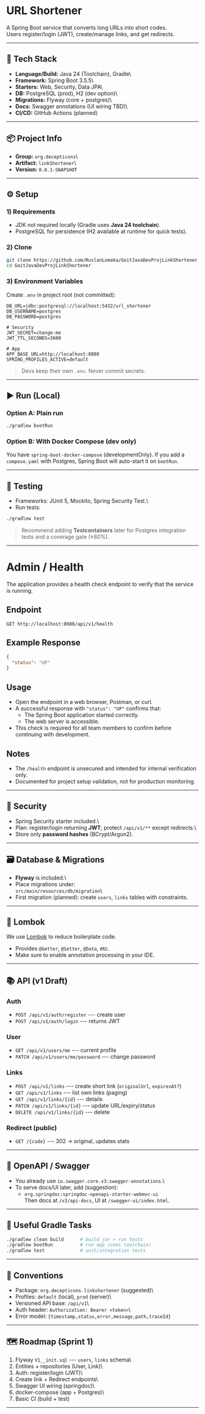 # URL Shortener

A Spring Boot service that converts long URLs into short codes.\
Users register/login (JWT), create/manage links, and get redirects.

------------------------------------------------------------------------

## 🚀 Tech Stack

-   **Language/Build:** Java 24 (Toolchain), Gradle\
-   **Framework:** Spring Boot 3.5.5\
-   **Starters:** Web, Security, Data JPA\
-   **DB:** PostgreSQL (prod), H2 (dev option)\
-   **Migrations:** Flyway (core + postgres)\
-   **Docs:** Swagger annotations (UI wiring TBD)\
-   **CI/CD:** GitHub Actions (planned)

------------------------------------------------------------------------

## 📦 Project Info

-   **Group:** `org.decepticons`\
-   **Artifact:** `linkShortener`\
-   **Version:** `0.0.1-SNAPSHOT`

------------------------------------------------------------------------

## ⚙️ Setup

### 1) Requirements

-   JDK not required locally (Gradle uses **Java 24 toolchain**).
-   PostgreSQL for persistence (H2 available at runtime for quick
    tests).

### 2) Clone

``` bash
git clone https://github.com/RuslanLomaka/GoitJavaDevProjLinkShortener.git
cd GoitJavaDevProjLinkShortener
```

### 3) Environment Variables

Create `.env` in project root (not committed):

    DB_URL=jdbc:postgresql://localhost:5432/url_shortener
    DB_USERNAME=postgres
    DB_PASSWORD=postgres

    # Security
    JWT_SECRET=change-me
    JWT_TTL_SECONDS=3600

    # App
    APP_BASE_URL=http://localhost:8080
    SPRING_PROFILES_ACTIVE=default

> Devs keep their own `.env`. Never commit secrets.

------------------------------------------------------------------------

## ▶️ Run (Local)

### Option A: Plain run

``` bash
./gradlew bootRun
```

### Option B: With Docker Compose (dev only)

You have `spring-boot-docker-compose` (developmentOnly). If you add a
`compose.yaml` with Postgres, Spring Boot will auto-start it on
`bootRun`.

------------------------------------------------------------------------

## 🧪 Testing

-   Frameworks: JUnit 5, Mockito, Spring Security Test.\
-   Run tests:

``` bash
./gradlew test
```

> Recommend adding **Testcontainers** later for Postgres integration
> tests and a coverage gate (≥80%).

------------------------------------------------------------------------


# Admin / Health

The application provides a health check endpoint to verify that the service is running.

## Endpoint
```
GET http://localhost:8080/api/v1/health
```

## Example Response
```json
{
  "status": "UP"
}
```

## Usage
- Open the endpoint in a web browser, Postman, or curl.
- A successful response with `"status": "UP"` confirms that:
    - The Spring Boot application started correctly.
    - The web server is accessible.
- This check is required for all team members to confirm before continuing with development.

## Notes
- The `/health` endpoint is unsecured and intended for internal verification only.
- Documented for project setup validation, not for production monitoring.





------------------------------------------------------------------------

## 🔐 Security

-   Spring Security starter included.\
-   Plan: register/login returning **JWT**; protect `/api/v1/**` except
    redirects.\
-   Store only **password hashes** (BCrypt/Argon2).

------------------------------------------------------------------------

## 🗃️ Database & Migrations

-   **Flyway** is included.\
-   Place migrations under:\
    `src/main/resources/db/migration`\
-   First migration (planned): create `users`, `links` tables with
    constraints.

------------------------------------------------------------------------

## 🧰 Lombok
We use [Lombok](https://projectlombok.org/) to reduce boilerplate code.
- Provides `@Getter`, `@Setter`, `@Data`, etc.
- Make sure to enable annotation processing in your IDE.

------------------------------------------------------------------------

## 📚 API (v1 Draft)

### Auth

-   `POST /api/v1/auth/register` --- create user
-   `POST /api/v1/auth/login` --- returns JWT

### User

-   `GET /api/v1/users/me` --- current profile
-   `PATCH /api/v1/users/me/password` --- change password

### Links

-   `POST /api/v1/links` --- create short link (`originalUrl`,
    `expiresAt?`)
-   `GET /api/v1/links` --- list own links (paging)
-   `GET /api/v1/links/{id}` --- details
-   `PATCH /api/v1/links/{id}` --- update URL/expiry/status
-   `DELETE /api/v1/links/{id}` --- delete

### Redirect (public)

-   `GET /{code}` --- 302 → original, updates stats

------------------------------------------------------------------------

## 🧾 OpenAPI / Swagger

-   You already use `io.swagger.core.v3:swagger-annotations`.\
-   To serve docs/UI later, add (suggestion):
    -   `org.springdoc:springdoc-openapi-starter-webmvc-ui`\
        Then docs at `/v3/api-docs`, UI at `/swagger-ui/index.html`.

------------------------------------------------------------------------

## 🧰 Useful Gradle Tasks

``` bash
./gradlew clean build      # build jar + run tests
./gradlew bootRun          # run app (uses toolchain)
./gradlew test             # unit/integration tests
```

------------------------------------------------------------------------

## 🧭 Conventions

-   Package: `org.decepticons.linkshortener` (suggested)\
-   Profiles: `default` (local), `prod` (server)\
-   Versioned API base: `/api/v1`\
-   Auth header: `Authorization: Bearer <token>`\
-   Error model: `{timestamp,status,error,message,path,traceId}`

------------------------------------------------------------------------

## 🗺️ Roadmap (Sprint 1)

1.  Flyway `V1__init.sql` --- `users`, `links` schema\
2.  Entities + repositories (User, Link)\
3.  Auth: register/login (JWT)\
4.  Create link + Redirect endpoints\
5.  Swagger UI wiring (springdoc)\
6.  docker-compose (app + Postgres)\
7.  Basic CI (build + test)

------------------------------------------------------------------------
